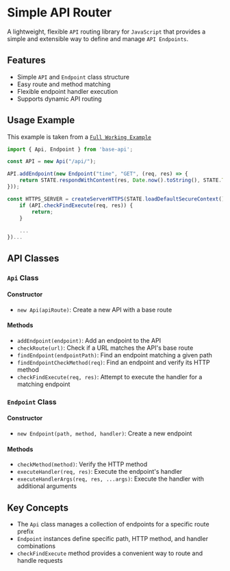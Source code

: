 # Simple API Router

A lightweight, flexible `API` routing library for `JavaScript` that provides a simple and extensible way to define and manage `API Endpoints`.

## Features

- Simple `API` and `Endpoint` class structure
- Easy route and method matching
- Flexible endpoint handler execution
- Supports dynamic API routing

## Usage Example

This example is taken from a [`Full Working Example`](https://github.com/FirstTimeEZ/server-ssl)

```javascript
import { Api, Endpoint } from 'base-api';

const API = new Api("/api/");

API.addEndpoint(new Endpoint("time", "GET", (req, res) => {
    return STATE.respondWithContent(res, Date.now().toString(), STATE.TEXT_HTML);
}));

const HTTPS_SERVER = createServerHTTPS(STATE.loadDefaultSecureContext(), (req, res) => {
    if (API.checkFindExecute(req, res)) {
        return;
    }
    
    ...
})...
```

## API Classes

### `Api` Class

#### Constructor
- `new Api(apiRoute)`: Create a new API with a base route

#### Methods
- `addEndpoint(endpoint)`: Add an endpoint to the API
- `checkRoute(url)`: Check if a URL matches the API's base route
- `findEndpoint(endpointPath)`: Find an endpoint matching a given path
- `findEndpointCheckMethod(req)`: Find an endpoint and verify its HTTP method
- `checkFindExecute(req, res)`: Attempt to execute the handler for a matching endpoint

### `Endpoint` Class

#### Constructor
- `new Endpoint(path, method, handler)`: Create a new endpoint

#### Methods
- `checkMethod(method)`: Verify the HTTP method
- `executeHandler(req, res)`: Execute the endpoint's handler
- `executeHandlerArgs(req, res, ...args)`: Execute the handler with additional arguments

## Key Concepts

- The `Api` class manages a collection of endpoints for a specific route prefix
- `Endpoint` instances define specific path, HTTP method, and handler combinations
- `checkFindExecute` method provides a convenient way to route and handle requests